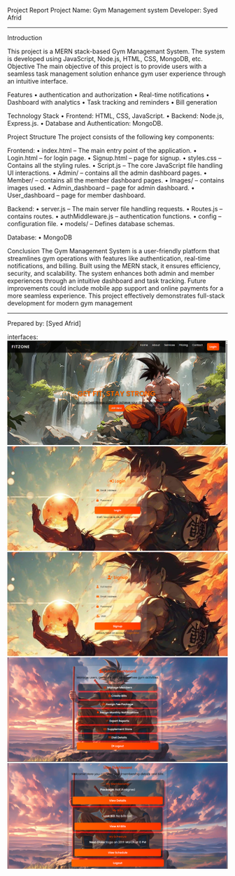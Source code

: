 Project Report
Project Name: Gym Management system
Developer: Syed Afrid
________________________________________
Introduction
 
This project is a MERN stack-based Gym Managemant System. The system is developed using JavaScript, Node.js, HTML, CSS, MongoDB, etc.
Objective
The main objective of this project is to provide users with a seamless task management solution enhance gym user experience through an intuitive interface.

Features
•	authentication and authorization
•	Real-time notifications
•	Dashboard with analytics
•	Task tracking and reminders
•	Bill generation

Technology Stack
•	Frontend:  HTML, CSS, JavaScript.
•	Backend: Node.js, Express.js.
•	Database and Authentication: MongoDB.

Project Structure
The project consists of the following key components:

Frontend:
•	index.html – The main entry point of the application.
•	Login.html – for login page.
•	Signup.html – page for signup.
•	styles.css – Contains all the styling rules.
•	Script.js – The core JavaScript file handling UI interactions.
•	Admin/ – contains all the admin dashboard pages.
•	Member/ – contains all the member dashboard pages.
•	Images/ – contains images used.
•	Admin_dashboard – page for admin dashboard.
•	User_dashboard – page for member dashboard.

Backend:
•	server.js – The main server file handling requests.
•	Routes.js – contains routes.
•	authMiddleware.js – authentication functions.
•	config – configuration file.
•	models/ – Defines database schemas.

Database:
•	MongoDB

Conclusion
The Gym Management System is a user-friendly platform that streamlines gym operations with features like authentication, real-time notifications, and billing. Built using the MERN stack, it ensures efficiency, security, and scalability. The system enhances both admin and member experiences through an intuitive dashboard and task tracking. Future improvements could include mobile app support and online payments for a more seamless experience. This project effectively demonstrates full-stack development for modern gym management
________________________________________
Prepared by: [Syed Afrid]

interfaces: 
![INDEX](<Screenshot 2025-03-22 203659.png>)
![LOGIN](<Screenshot 2025-03-22 203716.png>)
![SIGNUP](<Screenshot 2025-03-22 203735.png>)
![ADMIN_DASHBOARD](<Screenshot 2025-03-22 203427.png>)
![MEMBER_DASHBOARD](<Screenshot 2025-03-22 203806.png>)